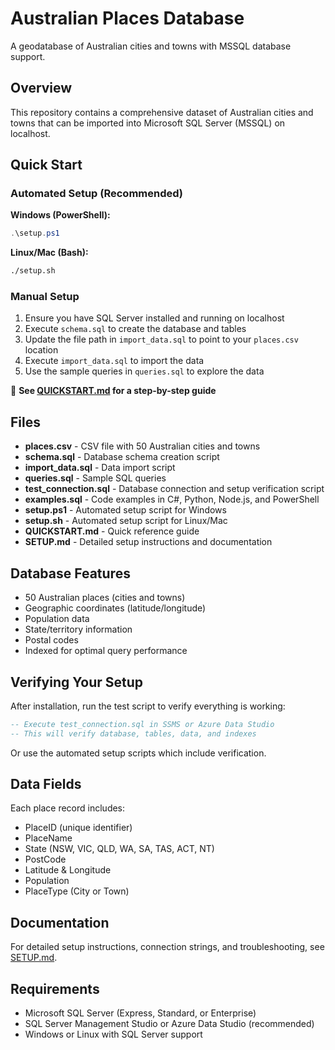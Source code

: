 # Australian Places Database

A geodatabase of Australian cities and towns with MSSQL database support.

## Overview

This repository contains a comprehensive dataset of Australian cities and towns that can be imported into Microsoft SQL Server (MSSQL) on localhost.

## Quick Start

### Automated Setup (Recommended)

**Windows (PowerShell):**
```powershell
.\setup.ps1
```

**Linux/Mac (Bash):**
```bash
./setup.sh
```

### Manual Setup

1. Ensure you have SQL Server installed and running on localhost
2. Execute `schema.sql` to create the database and tables
3. Update the file path in `import_data.sql` to point to your `places.csv` location
4. Execute `import_data.sql` to import the data
5. Use the sample queries in `queries.sql` to explore the data

📖 **See [QUICKSTART.md](QUICKSTART.md) for a step-by-step guide**

## Files

- **places.csv** - CSV file with 50 Australian cities and towns
- **schema.sql** - Database schema creation script
- **import_data.sql** - Data import script
- **queries.sql** - Sample SQL queries
- **test_connection.sql** - Database connection and setup verification script
- **examples.sql** - Code examples in C#, Python, Node.js, and PowerShell
- **setup.ps1** - Automated setup script for Windows
- **setup.sh** - Automated setup script for Linux/Mac
- **QUICKSTART.md** - Quick reference guide
- **SETUP.md** - Detailed setup instructions and documentation

## Database Features

- 50 Australian places (cities and towns)
- Geographic coordinates (latitude/longitude)
- Population data
- State/territory information
- Postal codes
- Indexed for optimal query performance

## Verifying Your Setup

After installation, run the test script to verify everything is working:

```sql
-- Execute test_connection.sql in SSMS or Azure Data Studio
-- This will verify database, tables, data, and indexes
```

Or use the automated setup scripts which include verification.

## Data Fields

Each place record includes:
- PlaceID (unique identifier)
- PlaceName
- State (NSW, VIC, QLD, WA, SA, TAS, ACT, NT)
- PostCode
- Latitude & Longitude
- Population
- PlaceType (City or Town)

## Documentation

For detailed setup instructions, connection strings, and troubleshooting, see [SETUP.md](SETUP.md).

## Requirements

- Microsoft SQL Server (Express, Standard, or Enterprise)
- SQL Server Management Studio or Azure Data Studio (recommended)
- Windows or Linux with SQL Server support
